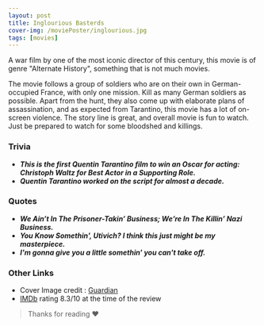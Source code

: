 ```yaml
---
layout: post
title: Inglourious Basterds
cover-img: /moviePoster/inglourious.jpg
tags: [movies]
---
```




A war film by one of the most iconic director of this century, this movie is of genre "Alternate History", something that is not much movies. 

The movie follows a group of soldiers who are on their own in German-occupied France, with only one mission. Kill as many German soldiers as possible. Apart from the hunt, they also come up with elaborate plans of assassination, and as expected from Tarantino, this movie has a lot of on-screen violence. The story line is great, and overall movie is fun to watch. Just be prepared to watch for some bloodshed and killings.



### Trivia
* ***This is the first Quentin Tarantino film to win an Oscar for acting: Christoph Waltz for Best Actor in a Supporting Role.***
* ***Quentin Tarantino worked on the script for almost a decade.***

### Quotes
* ***We Ain’t In The Prisoner-Takin’ Business; We’re In The Killin’ Nazi Business.***
* ***You Know Somethin', Utivich? I think this just might be my masterpiece.***
* ***I'm gonna give you a little somethin' you can't take off.***

### Other Links
* Cover Image credit : [Guardian](https://www.theguardian.com/film/gallery/2009/aug/14/tarantino-inglourious-basterds)
* [IMDb](https://www.imdb.com/title/tt0361748/) rating 8.3/10 at the time of the review



> Thanks for reading ❤